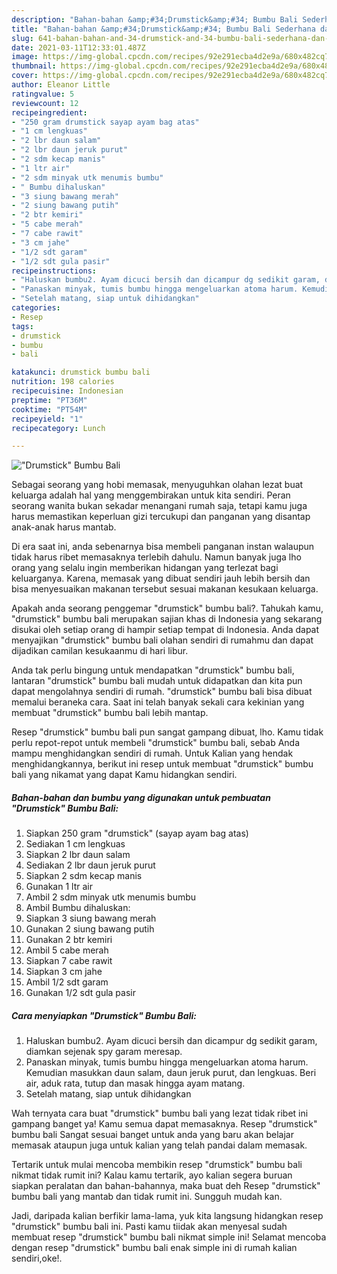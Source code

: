 ```yaml
---
description: "Bahan-bahan &amp;#34;Drumstick&amp;#34; Bumbu Bali Sederhana dan Mudah Dibuat"
title: "Bahan-bahan &amp;#34;Drumstick&amp;#34; Bumbu Bali Sederhana dan Mudah Dibuat"
slug: 641-bahan-bahan-and-34-drumstick-and-34-bumbu-bali-sederhana-dan-mudah-dibuat
date: 2021-03-11T12:33:01.487Z
image: https://img-global.cpcdn.com/recipes/92e291ecba4d2e9a/680x482cq70/drumstick-bumbu-bali-foto-resep-utama.jpg
thumbnail: https://img-global.cpcdn.com/recipes/92e291ecba4d2e9a/680x482cq70/drumstick-bumbu-bali-foto-resep-utama.jpg
cover: https://img-global.cpcdn.com/recipes/92e291ecba4d2e9a/680x482cq70/drumstick-bumbu-bali-foto-resep-utama.jpg
author: Eleanor Little
ratingvalue: 5
reviewcount: 12
recipeingredient:
- "250 gram drumstick sayap ayam bag atas"
- "1 cm lengkuas"
- "2 lbr daun salam"
- "2 lbr daun jeruk purut"
- "2 sdm kecap manis"
- "1 ltr air"
- "2 sdm minyak utk menumis bumbu"
- " Bumbu dihaluskan"
- "3 siung bawang merah"
- "2 siung bawang putih"
- "2 btr kemiri"
- "5 cabe merah"
- "7 cabe rawit"
- "3 cm jahe"
- "1/2 sdt garam"
- "1/2 sdt gula pasir"
recipeinstructions:
- "Haluskan bumbu2. Ayam dicuci bersih dan dicampur dg sedikit garam, diamkan sejenak spy garam meresap."
- "Panaskan minyak, tumis bumbu hingga mengeluarkan atoma harum. Kemudian masukkan daun salam, daun jeruk purut, dan lengkuas. Beri air, aduk rata, tutup dan masak hingga ayam matang."
- "Setelah matang, siap untuk dihidangkan"
categories:
- Resep
tags:
- drumstick
- bumbu
- bali

katakunci: drumstick bumbu bali 
nutrition: 198 calories
recipecuisine: Indonesian
preptime: "PT36M"
cooktime: "PT54M"
recipeyield: "1"
recipecategory: Lunch

---
```



![&#34;Drumstick&#34; Bumbu Bali](https://img-global.cpcdn.com/recipes/92e291ecba4d2e9a/680x482cq70/drumstick-bumbu-bali-foto-resep-utama.jpg)

Sebagai seorang yang hobi memasak, menyuguhkan olahan lezat buat keluarga adalah hal yang menggembirakan untuk kita sendiri. Peran seorang  wanita bukan sekadar menangani rumah saja, tetapi kamu juga harus memastikan keperluan gizi tercukupi dan panganan yang disantap anak-anak harus mantab.

Di era  saat ini, anda sebenarnya bisa membeli panganan instan walaupun tidak harus ribet memasaknya terlebih dahulu. Namun banyak juga lho orang yang selalu ingin memberikan hidangan yang terlezat bagi keluarganya. Karena, memasak yang dibuat sendiri jauh lebih bersih dan bisa menyesuaikan makanan tersebut sesuai makanan kesukaan keluarga. 



Apakah anda seorang penggemar &#34;drumstick&#34; bumbu bali?. Tahukah kamu, &#34;drumstick&#34; bumbu bali merupakan sajian khas di Indonesia yang sekarang disukai oleh setiap orang di hampir setiap tempat di Indonesia. Anda dapat menyajikan &#34;drumstick&#34; bumbu bali olahan sendiri di rumahmu dan dapat dijadikan camilan kesukaanmu di hari libur.

Anda tak perlu bingung untuk mendapatkan &#34;drumstick&#34; bumbu bali, lantaran &#34;drumstick&#34; bumbu bali mudah untuk didapatkan dan kita pun dapat mengolahnya sendiri di rumah. &#34;drumstick&#34; bumbu bali bisa dibuat memalui beraneka cara. Saat ini telah banyak sekali cara kekinian yang membuat &#34;drumstick&#34; bumbu bali lebih mantap.

Resep &#34;drumstick&#34; bumbu bali pun sangat gampang dibuat, lho. Kamu tidak perlu repot-repot untuk membeli &#34;drumstick&#34; bumbu bali, sebab Anda mampu menghidangkan sendiri di rumah. Untuk Kalian yang hendak menghidangkannya, berikut ini resep untuk membuat &#34;drumstick&#34; bumbu bali yang nikamat yang dapat Kamu hidangkan sendiri.

<!--inarticleads1-->

##### Bahan-bahan dan bumbu yang digunakan untuk pembuatan &#34;Drumstick&#34; Bumbu Bali:

1. Siapkan 250 gram &#34;drumstick&#34; (sayap ayam bag atas)
1. Sediakan 1 cm lengkuas
1. Siapkan 2 lbr daun salam
1. Sediakan 2 lbr daun jeruk purut
1. Siapkan 2 sdm kecap manis
1. Gunakan 1 ltr air
1. Ambil 2 sdm minyak utk menumis bumbu
1. Ambil  Bumbu dihaluskan:
1. Siapkan 3 siung bawang merah
1. Gunakan 2 siung bawang putih
1. Gunakan 2 btr kemiri
1. Ambil 5 cabe merah
1. Siapkan 7 cabe rawit
1. Siapkan 3 cm jahe
1. Ambil 1/2 sdt garam
1. Gunakan 1/2 sdt gula pasir




<!--inarticleads2-->

##### Cara menyiapkan &#34;Drumstick&#34; Bumbu Bali:

1. Haluskan bumbu2. Ayam dicuci bersih dan dicampur dg sedikit garam, diamkan sejenak spy garam meresap.
1. Panaskan minyak, tumis bumbu hingga mengeluarkan atoma harum. Kemudian masukkan daun salam, daun jeruk purut, dan lengkuas. Beri air, aduk rata, tutup dan masak hingga ayam matang.
1. Setelah matang, siap untuk dihidangkan




Wah ternyata cara buat &#34;drumstick&#34; bumbu bali yang lezat tidak ribet ini gampang banget ya! Kamu semua dapat memasaknya. Resep &#34;drumstick&#34; bumbu bali Sangat sesuai banget untuk anda yang baru akan belajar memasak ataupun juga untuk kalian yang telah pandai dalam memasak.

Tertarik untuk mulai mencoba membikin resep &#34;drumstick&#34; bumbu bali nikmat tidak rumit ini? Kalau kamu tertarik, ayo kalian segera buruan siapkan peralatan dan bahan-bahannya, maka buat deh Resep &#34;drumstick&#34; bumbu bali yang mantab dan tidak rumit ini. Sungguh mudah kan. 

Jadi, daripada kalian berfikir lama-lama, yuk kita langsung hidangkan resep &#34;drumstick&#34; bumbu bali ini. Pasti kamu tiidak akan menyesal sudah membuat resep &#34;drumstick&#34; bumbu bali nikmat simple ini! Selamat mencoba dengan resep &#34;drumstick&#34; bumbu bali enak simple ini di rumah kalian sendiri,oke!.

